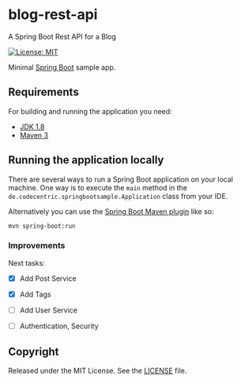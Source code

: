 # blog-rest-api
A Spring Boot Rest API for a Blog

[![License: MIT](https://img.shields.io/badge/License-MIT-yellow.svg)](https://opensource.org/licenses/MIT)

Minimal [Spring Boot](http://projects.spring.io/spring-boot/) sample app.

## Requirements

For building and running the application you need:

- [JDK 1.8](http://www.oracle.com/technetwork/java/javase/downloads/jdk8-downloads-2133151.html)
- [Maven 3](https://maven.apache.org)

## Running the application locally

There are several ways to run a Spring Boot application on your local machine. One way is to execute the `main` method in the `de.codecentric.springbootsample.Application` class from your IDE.

Alternatively you can use the [Spring Boot Maven plugin](https://docs.spring.io/spring-boot/docs/current/reference/html/build-tool-plugins-maven-plugin.html) like so:

```shell
mvn spring-boot:run
```

### Improvements

Next tasks:

- [x] Add Post Service
- [x] Add Tags
- [ ] Add User Service
- [ ] Authentication, Security


## Copyright

Released under the MIT License. See the [LICENSE](https://github.com/wevertonbruno/blog-rest-api/blob/master/LICENSE) file.
